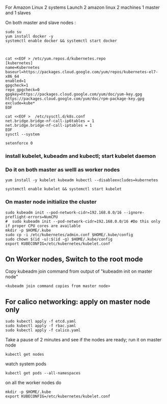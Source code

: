 

For Amazon Linux 2 systems
Launch 2 amazon linux 2 machines
1 master and 1 slaves

On both master and slave nodes :

    sudo su 
    yum install docker -y 
    systemctl enable docker && systemctl start docker



    cat <<EOF > /etc/yum.repos.d/kubernetes.repo
    [kubernetes]
    name=Kubernetes
    baseurl=https://packages.cloud.google.com/yum/repos/kubernetes-el7-x86_64
    enabled=1
    gpgcheck=1
    repo_gpgcheck=0
    gpgkey=https://packages.cloud.google.com/yum/doc/yum-key.gpg https://packages.cloud.google.com/yum/doc/rpm-package-key.gpg
    exclude=kube*
    EOF

    cat <<EOF >  /etc/sysctl.d/k8s.conf
    net.bridge.bridge-nf-call-ip6tables = 1
    net.bridge.bridge-nf-call-iptables = 1
    EOF
    sysctl --system

    setenforce 0

### install kubelet, kubeadm and kubectl; start kubelet daemon
### Do it on both master as welll as worker nodes 

    yum install -y kubelet kubeadm kubectl --disableexcludes=kubernetes

    systemctl enable kubelet && systemctl start kubelet

### On master node  initialize the cluster 

    sudo kubeadm init --pod-network-cidr=192.168.0.0/16 --ignore-preflight-errors=NumCPU
    #  sudo kubeadm init --pod-network-cidr=192.168.0.0/16 #Do this only if proper CPU cores are available
    mkdir -p $HOME/.kube
    sudo cp -i /etc/kubernetes/admin.conf $HOME/.kube/config
    sudo chown $(id -u):$(id -g) $HOME/.kube/config
    export KUBECONFIG=/etc/kubernetes/kubelet.conf

## On Worker nodes, Switch to the root mode
Copy kubeadm join command from output of "kubeadm init on master node" 
   
    <kubeadm join command copies from master node>


## For calico networking: apply on master node only

    sudo kubectl apply -f etcd.yaml
    sudo kubectl apply -f rbac.yaml
    sudo kubectl apply -f calico.yaml
    

Take a pause of 2 minutes and see if the nodes are ready; run it on master node

    kubectl get nodes

watch system pods

    kubectl get pods --all-namespaces


on all the worker nodes do 

    mkdir -p $HOME/.kube
    export KUBECONFIG=/etc/kubernetes/kubelet.conf
    
